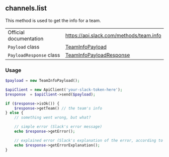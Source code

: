 ## channels.list

This method is used to get the info for a team.

| | |
|-------------------------|---------------------------------------------------------------------------------------------------------------------------------|
| Official documentation  | https://api.slack.com/methods/team.info                                                                                         |
| `Payload` class         | [TeamInfoPayload](https://github.com/displayce/slack/blob/master/src/CL/Slack/Payload/TeamInfoPayload.php)                     |
| `PayloadResponse` class | [TeamInfoPayloadResponse](https://github.com/displayce/slack/blob/master/src/CL/Slack/Payload/TeamInfoPayloadResponse.php)     |


### Usage

```php
$payload = new TeamInfoPayload();

$apiClient = new ApiClient('your-slack-token-here');
$response  = $apiClient->send($payload);

if ($response->isOk()) {
    $response->getTeam() // the team's info
} else {
    // something went wrong, but what?

    // simple error (Slack's error message)
    echo $response->getError();

    // explained error (Slack's explanation of the error, according to the documentation)
    echo $response->getErrorExplanation();
}
```
